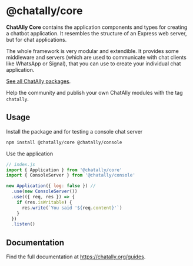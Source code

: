# @chatally/core

**ChatAlly Core** contains the application components and types for creating a chatbot application. It resembles the structure of an Express web server, but for chat applications.

The whole framework is very modular and extendible. It provides some middleware and servers (which are used to communicate with chat clients like WhatsApp or Signal), that you can use to create your individual chat application.

[See all ChatAlly packages](https://www.npmjs.com/search?q=chatally).

Help the community and publish your own ChatAlly modules with the tag `chatally`.

## Usage

Install the package and for testing a console chat server

```sh
npm install @chatally/core @chatally/console
```

Use the application

```js
// index.js
import { Application } from '@chatally/core'
import { ConsoleServer } from '@chatally/console'

new Application({ log: false }) //
  .use(new ConsoleServer())
  .use(({ req, res }) => {
    if (res.isWritable) {
      res.write(`You said '${req.content}'`)
    }
  })
  .listen()
```

## Documentation

Find the full documentation at https://chatally.org/guides.
